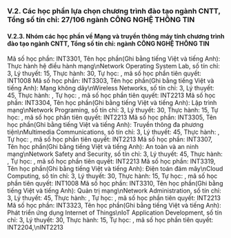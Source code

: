 ### V.2. Các học phần lựa chọn chương trình đào tạo ngành CNTT, Tổng số tín chỉ: 27/106 ngành CÔNG NGHỆ THÔNG TIN
#### V.2.3. Nhóm các học phần về Mạng và truyền thông máy tính chương trình đào tạo ngành CNTT, Tổng số tín chỉ: ngành CÔNG NGHỆ THÔNG TIN
Mã số học phần: INT3301, Tên học phần(Ghi bằng tiếng Việt và tiếng Anh): Thực hành hệ điều hành mạng\nNetwork Operating System Lab, số tín chỉ: 3, Lý thuyết: 15, Thực hành: 30, Tự học: , mã số học phần tiên quyết: INT1008
Mã số học phần: INT3303, Tên học phần(Ghi bằng tiếng Việt và tiếng Anh): Mạng không dây\nWireless Networks, số tín chỉ: 3, Lý thuyết: 45, Thực hành: , Tự học: , mã số học phần tiên quyết: INT2213
Mã số học phần: INT3304, Tên học phần(Ghi bằng tiếng Việt và tiếng Anh): Lập trình mạng\nNetwork Programing, số tín chỉ: 3, Lý thuyết: 30, Thực hành: 15, Tự học: , mã số học phần tiên quyết: INT2213
Mã số học phần: INT3305, Tên học phần(Ghi bằng tiếng Việt và tiếng Anh): Truyền thông đa phương tiện\nMultimedia Communications, số tín chỉ: 3, Lý thuyết: 45, Thực hành: , Tự học: , mã số học phần tiên quyết: INT2213
Mã số học phần: INT3307, Tên học phần(Ghi bằng tiếng Việt và tiếng Anh): An toàn và an ninh mạng\nNetwork Safety and Security, số tín chỉ: 3, Lý thuyết: 45, Thực hành: , Tự học: , mã số học phần tiên quyết: INT2213
Mã số học phần: INT3319, Tên học phần(Ghi bằng tiếng Việt và tiếng Anh): Điện toán đám mây\nCloud Computing, số tín chỉ: 3, Lý thuyết: 30, Thực hành: 15, Tự học: , mã số học phần tiên quyết: INT1008
Mã số học phần: INT3310, Tên học phần(Ghi bằng tiếng Việt và tiếng Anh): Quản trị mạng\nNetwork Administration, số tín chỉ: 3, Lý thuyết: 45, Thực hành: , Tự học: , mã số học phần tiên quyết: INT2213
Mã số học phần: INT3323, Tên học phần(Ghi bằng tiếng Việt và tiếng Anh): Phát triển ứng dụng Internet of Things\nIoT Application Development, số tín chỉ: 3, Lý thuyết: 30, Thực hành: 15, Tự học: , mã số học phần tiên quyết: INT2204,\nINT2213
